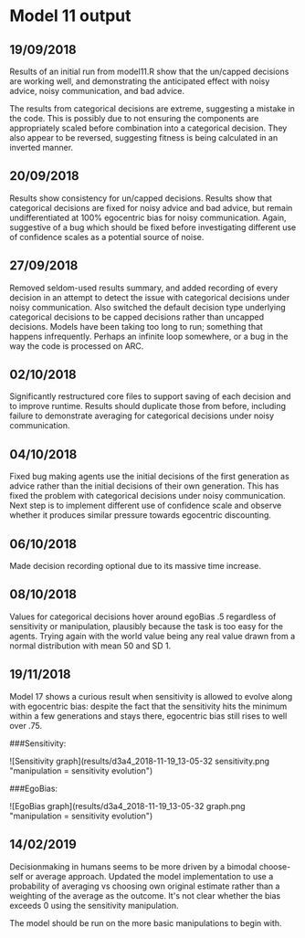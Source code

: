 # Model 11 output  

## 19/09/2018  
Results of an initial run from model11.R show that the un/capped decisions are working well, and demonstrating the anticipated effect with noisy advice, noisy communication, and bad advice.  

The results from categorical decisions are extreme, suggesting a mistake in the code. This is possibly due to not ensuring the components are appropriately scaled before combination into a categorical decision. They also appear to be reversed, suggesting fitness is being calculated in an inverted manner. 

## 20/09/2018  

Results show consistency for un/capped decisions. Results show that categorical decisions are fixed for noisy advice and bad advice, but remain undifferentiated at 100% egocentric bias for noisy communication. Again, suggestive of a bug which should be fixed before investigating different use of confidence scales as a potential source of noise.  

## 27/09/2018  

Removed seldom-used results summary, and added recording of every decision in an attempt to detect the issue with categorical decisions under noisy communication. Also switched the default decision type underlying categorical decisions to be capped decisions rather than uncapped decisions. Models have been taking too long to run; something that happens infrequently. Perhaps an infinite loop somewhere, or a bug in the way the code is processed on ARC.  

## 02/10/2018   

Significantly restructured core files to support saving of each decision and to improve runtime. Results should duplicate those from before, including failure to demonstrate averaging for categorical decisions under noisy communication.  

## 04/10/2018  

Fixed bug making agents use the initial decisions of the first generation as advice rather than the initial decisions of their own generation. This has fixed the problem with categorical decisions under noisy communication. Next step is to implement different use of confidence scale and observe whether it produces similar pressure towards egocentric discounting.  

## 06/10/2018  

Made decision recording optional due to its massive time increase.  

## 08/10/2018  

Values for categorical decisions hover around egoBias .5 regardless of sensitivity or manipulation, plausibly because the task is too easy for the agents. Trying again with the world value being any real value drawn from a normal distribution with mean 50 and SD 1.  

## 19/11/2018  

Model 17 shows a curious result when sensitivity is allowed to evolve along with egocentric bias: despite the fact that the sensitivity hits the minimum within a few generations and stays there, egocentric bias still rises to well over .75.  

###Sensitivity:  

![Sensitivity graph](results/d3a4_2018-11-19_13-05-32 sensitivity.png "manipulation = sensitivity evolution")  

###EgoBias:

![EgoBias graph](results/d3a4_2018-11-19_13-05-32 graph.png "manipulation = sensitivity evolution")  



## 14/02/2019

Decisionmaking in humans seems to be more driven by a bimodal choose-self or average approach. Updated the model implementation to use a probability of averaging vs choosing own original estimate rather than a weighting of the average as the outcome. It's not clear whether the bias exceeds 0 using the sensitivity manipulation. 

The model should be run on the more basic manipulations to begin with.

